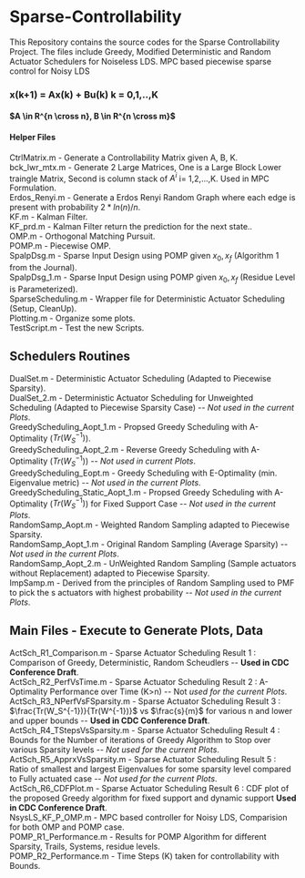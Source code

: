 # Sparse-Controllability
This Repository contains the source codes for the Sparse Controllability Project. The files include Greedy, Modified Deterministic and Random Actuator Schedulers for Noiseless LDS. MPC based piecewise sparse control for Noisy LDS

### x(k+1) = Ax(k) + Bu(k) k = 0,1,..,K
#### $`A \in R^{n \cross n}, B \in R^{n \cross m}`$
#### Helper Files
CtrlMatrix.m - Generate a Controllability Matrix given A, B, K.  
bck_lwr_mtx.m - Generate 2 Large Matrices, One is a Large Block Lower traingle Matrix, Second is column stack of $`A^i`$ i= 1,2,...,K. Used in MPC Formulation.  
Erdos_Renyi.m - Generate a Erdos Renyi Random Graph where each edge is present with probability $`2*ln(n)/n`$.  
KF.m - Kalman Filter.  
KF_prd.m - Kalman Filter return the prediction for the next state..  
OMP.m - Orthogonal Matching Pursuit.  
POMP.m - Piecewise OMP.  
SpaIpDsg.m - Sparse Input Design using POMP given $`x_0, x_f`$ (Algorithm 1 from the Journal).  
SpaIpDsg_1.m - Sparse Input Design using POMP given $`x_0, x_f`$ (Residue Level is Parameterized).  
SparseScheduling.m - Wrapper file for Deterministic Actuator Scheduling (Setup, CleanUp).  
Plotting.m - Organize some plots.  
TestScript.m - Test the new Scripts.  

## Schedulers Routines
DualSet.m - Deterministic Actuator Scheduling (Adapted to Piecewise Sparsity).  
DualSet_2.m - Deterministic Actuator Scheduling for Unweighted Scheduling (Adapted to Piecewise Sparsity Case) -- *Not used in the current Plots*.  
GreedyScheduling_Aopt_1.m - Propsed Greedy Scheduling with A-Optimality ($`Tr(W_S^{-1})`$).  
GreedyScheduling_Aopt_2.m - Reverse Greedy Scheduling with A-Optimality ($`Tr(W_S^{-1})`$) -- *Not used in current Plots*.  
GreedyScheduling_Eopt.m - Greedy Scheduling with E-Optimality (min. Eigenvalue metric) -- *Not used in the current Plots*.  
GreedyScheduling_Static_Aopt_1.m - Propsed Greedy Scheduling with A-Optimality ($`Tr(W_S^{-1})`$) for Fixed Support Case -- *Not used in the current Plots*.  
RandomSamp_Aopt.m - Weighted Random Sampling adapted to Piecewise Sparsity.  
RandomSamp_Aopt_1.m - Original Random Sampling (Average Sparsity) -- *Not used in the current Plots*.  
RandomSamp_Aopt_2.m - UnWeighted Random Sampling (Sample actuators without Replacement) adapted to Piecewise Sparsity.  
ImpSamp.m - Derived from the principles of Random Sampling used to PMF to pick the s actuators with highest probability -- *Not used in the current Plots*.  

## Main Files - Execute to Generate Plots, Data
ActSch_R1_Comparison.m - Sparse Actuator Scheduling Result 1 : Comparison of Greedy, Deterministic, Random Scheudlers -- **Used in CDC Conference Draft**.  
ActSch_R2_PerfVsTime.m - Sparse Actuator Scheduling Result 2 : A-Optimality Performance over Time (K>n) -- Not *used for the current Plots*.  
ActSch_R3_NPerfVsFSparsity.m - Sparse Actuator Scheduling Result 3 : $`\frac{Tr(W_S^{-1})}{Tr(W^{-1})}`$ vs $`\frac{s}{m}`$ for various n and lower and upper bounds -- **Used in CDC Conference Draft**.  
ActSch_R4_TStepsVsSparsity.m - Sparse Actuator Scheduling Result 4 : Bounds for the Number of iterations of Greedy Algorithm to Stop over various Sparsity levels -- *Not used for the current Plots*.  
ActSch_R5_ApprxVsSparsity.m - Sparse Actuator Scheduling Result 5 : Ratio of smallest and largest Eigenvalues for some sparsity level compared  to Fully actuated case -- *Not used for the current Plots*.  
ActSch_R6_CDFPlot.m - Sparse Actuator Scheduling Result 6 : CDF plot of the proposed Greedy algorithm for fixed support and dynamic support **Used in CDC Conference Draft**.  
NsysLS_KF_P_OMP.m - MPC based controller for Noisy LDS, Comparision for both OMP and POMP case.  
POMP_R1_Performance.m - Results for POMP Algorithm for different Sparsity, Trails, Systems, residue levels.  
POMP_R2_Performance.m - Time Steps (K) taken for controllability with Bounds.  
